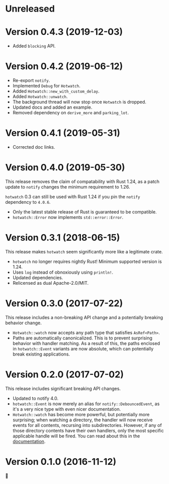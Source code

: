 # Unreleased

# Version 0.4.3 (2019-12-03)

- Added `blocking` API.

# Version 0.4.2 (2019-06-12)

- Re-export `notify`.
- Implemented `Debug` for `Hotwatch`.
- Added `Hotwatch::new_with_custom_delay`.
- Added `Hotwatch::unwatch`.
- The background thread will now stop once `Hotwatch` is dropped.
- Updated docs and added an example.
- Removed dependency on `derive_more` and `parking_lot`.

# Version 0.4.1 (2019-05-31)

- Corrected doc links.

# Version 0.4.0 (2019-05-30)

This release removes the claim of compatability with Rust 1.24, as a patch update to `notify` changes the minimum requirement to 1.26.

`hotwatch` 0.3 can still be used with Rust 1.24 if you pin the `notify` dependency to `4.0.6`.

- Only the latest stable release of Rust is guaranteed to be compatible.
- `hotwatch::Error` now implements `std::error::Error`.

# Version 0.3.1 (2018-06-15)

This release makes `hotwatch` seem significantly more like a legitimate crate.

- `hotwatch` no longer requires nightly Rust! Minimum supported version is 1.24.
- Uses `log` instead of obnoxiously using `println!`.
- Updated dependencies.
- Relicensed as dual Apache-2.0/MIT.

# Version 0.3.0 (2017-07-22)

This release includes a non-breaking API change and a potentially breaking behavior change.

- `Hotwatch::watch` now accepts any path type that satisfies `AsRef<Path>`.
- Paths are automatically canonicalized. This is to prevent surprising behavior with handler matching. As a result of this, the paths enclosed in `hotwatch::Event` variants are now absolute, which can potentially break existing applications.

# Version 0.2.0 (2017-07-02)

This release includes significant breaking API changes.

- Updated to notify 4.0.
- `hotwatch::Event` is now merely an alias for `notify::DebouncedEvent`, as it's a very nice type with even nicer documentation.
- `Hotwatch::watch` has become more powerful, but potentially more surprising; when watching a directory, the handler will now receive events for all contents, recursing into subdirectories. However, if any of those directory contents have their own handlers, only the most specific applicable handle will be fired. You can read about this in the [documentation](https://francesca64.github.io/hotwatch/docs/hotwatch/struct.Hotwatch.html#method.watch).

# Version 0.1.0 (2016-11-12)

🍾
